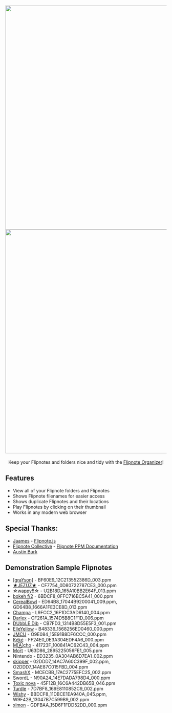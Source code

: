<h1 align="center"><img width="700px" src="https://github.com/user-attachments/assets/444caec9-83eb-4e50-8f6e-27bf7245e79d#gh-dark-mode-only"><img width="700px" src="https://github.com/user-attachments/assets/166c44ff-e31a-48ad-958c-eeef2c14ccd7#gh-light-mode-only"></h1>

<p align="center">Keep your Flipnotes and folders nice and tidy with the <a href="https://flipnote.famicomcd.org/">Flipnote Organizer</a>!</p>


## Features

- View all of your Flipnote folders and Flipnotes
- Shows Flipnote filenames for easier access
- Shows duplicate Flipnotes and their locations
- Play Flipnotes by clicking on their thumbnail
- Works in any modern web browser


## Special Thanks:

- [Jaames](https://jamesdaniel.dev/) - [Flipnote.js](https://flipnote.js.org/)
- [Flipnote Collective](https://github.com/Flipnote-Collective) - [Flipnote PPM Documentation](https://github.com/Flipnote-Collective/flipnote-studio-docs)
- [Austin Burk](https://sudomemo.net/)

## Demonstration Sample Flipnotes

- [[graYson]](https://flipnot.es/53F207B08A8F60E9) - BF60E9_12C213552386D_003.ppm
- [★JEZÚZ★](https://flipnot.es/50BD0F50CE2F7754) - CF7754_0D80722787CE3_000.ppm
- [☆wappy!!☆](https://flipnot.es/9B159AC0A0C2B18D) - U2B18D_165A10BB2E64F_013.ppm
- [bokeh f/2](https://flipnot.es/5C8376C0A0E463D3) - 6BDCF8_0FFC716BC5A41_000.ppm
- [CerealBowl](https://flipnot.es/5534F62031CD64B8) - ED64B8_17044B9200041_009.ppm, GD64B8_1666A1FE3CE8D_013.ppm
- [Champa](https://flipnot.es/582C9C0000A9FCC2) - L9FCC2_16F1DC3AD6140_004.ppm
- [Darlex](https://flipnot.es/954B26A0C58F261A) - CF261A_1574D5B8C1F1D_006.ppm
- [DUbbLE Dib](https://flipnot.es/5DE39360007B7FD3) - CB7FD3_1314B8D55E5F3_001.ppm
- [ElleYellow](https://flipnot.es/9E3A4A701ED48336) - B48336_1568256ED0460_000.ppm
- [JMCU](https://flipnot.es/5912E180CEF9E084) - O9E084_15E91B8DF6CCC_000.ppm
- [Kéké](https://flipnot.es/9E0F17F0CC6F24E0) - FF24E0_0E3A304EDF4A6_000.ppm
- [MⒶcho](https://flipnot.es/5B2929707FC1723F) - 41723F_100841AC62C43_004.ppm
- [Mort](https://flipnot.es/9DA048D02CF63D86) - U63D86_2895225056FE1_005.ppm
- Nintendo - ED3235_0A304AB6D7EA1_002.ppm
- [skipper](https://flipnot.es/5DC0D4500052DDD7) - 02DDD7_14AC7A60C399F_002.ppm, O2DDD7_14AE87C015FBD_004.ppm
- [SmashX](https://flipnot.es/57CF5030650CECBB) - MCECBB_17AC2775EFC25_002.ppm
- [SwordL](https://flipnot.es/55712FF0D6990A24) - N90A24_14E7DADA798D4_000.ppm
- [Toxic nova](https://flipnot.es/9CE036407F45F12B) - 45F12B_16C6A442DB65B_046.ppm
- [Turdle](https://flipnot.es/5680FB40BDCD7BF8) - 7D7BF8_169E8110852C9_002.ppm
- [Wishy](https://flipnot.es/5A307200E159F42B) - BBDCF8_11DBCE1EA940A_045.ppm, W9F42B_13047B7C599B9_002.ppm
- [xlmon](https://flipnot.es/9996BFC0599DFBAA) - GDFBAA_15D6F1FDD52DD_000.ppm
